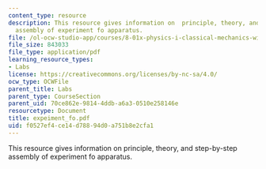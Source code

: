 ```yaml
---
content_type: resource
description: This resource gives information on  principle, theory, and step-by-step
  assembly of experiment fo apparatus.
file: /ol-ocw-studio-app/courses/8-01x-physics-i-classical-mechanics-with-an-experimental-focus-fall-2002/f0527ef4ce14d78894d0a751b8e2cfa1_expeiment_fo.pdf
file_size: 843033
file_type: application/pdf
learning_resource_types:
- Labs
license: https://creativecommons.org/licenses/by-nc-sa/4.0/
ocw_type: OCWFile
parent_title: Labs
parent_type: CourseSection
parent_uid: 70ce862e-9814-4ddb-a6a3-0510e258146e
resourcetype: Document
title: expeiment_fo.pdf
uid: f0527ef4-ce14-d788-94d0-a751b8e2cfa1
---
```

This resource gives information on  principle, theory, and step-by-step assembly of experiment fo apparatus.